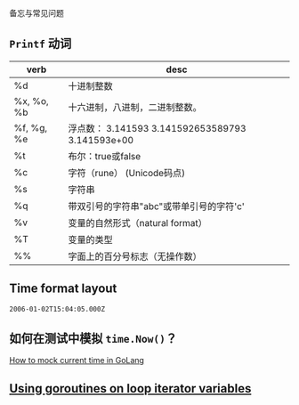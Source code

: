 备忘与常见问题

## `Printf` 动词

| verb | desc |
| --- | --- |
|%d          | 十进制整数 |
|%x, %o, %b  | 十六进制，八进制，二进制整数。 |
|%f, %g, %e  | 浮点数： 3.141593 3.141592653589793 3.141593e+00 |
|%t          | 布尔：true或false |
|%c          | 字符（rune） (Unicode码点) |
|%s          | 字符串 |
|%q          | 带双引号的字符串"abc"或带单引号的字符'c' |
|%v          | 变量的自然形式（natural format） |
|%T          | 变量的类型 |
|%%          | 字面上的百分号标志（无操作数） |


## Time format layout

`2006-01-02T15:04:05.000Z`


## 如何在测试中模拟 `time.Now()`？

[How to mock current time in GoLang](https://medium.com/@csmadhav/how-to-mock-current-time-in-golang-fb91007124e)


## [Using goroutines on loop iterator variables](https://github.com/golang/go/wiki/CommonMistakes)
